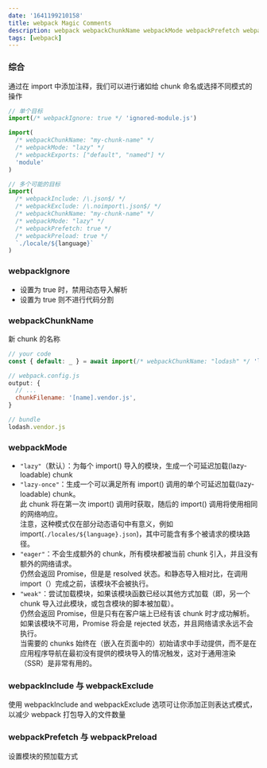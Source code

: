 ```yaml
---
date: '1641199210158'
title: webpack Magic Comments
description: webpack webpackChunkName webpackMode webpackPrefetch webpackPreload 使用方法
tags: [webpack]
---
```


### 综合
通过在 import 中添加注释，我们可以进行诸如给 chunk 命名或选择不同模式的操作
```javascript
// 单个目标
import(/* webpackIgnore: true */ 'ignored-module.js')

import(
  /* webpackChunkName: "my-chunk-name" */
  /* webpackMode: "lazy" */
  /* webpackExports: ["default", "named"] */
  'module'
)

// 多个可能的目标
import(
  /* webpackInclude: /\.json$/ */
  /* webpackExclude: /\.noimport\.json$/ */
  /* webpackChunkName: "my-chunk-name" */
  /* webpackMode: "lazy" */
  /* webpackPrefetch: true */
  /* webpackPreload: true */
  `./locale/${language}`
)
```

### webpackIgnore
 - 设置为 true 时，禁用动态导入解析
 - 设置为 true 则不进行代码分割

### webpackChunkName
新 chunk 的名称
```javascript
// your code
const { default: _ } = await import(/* webpackChunkName: "lodash" */ 'lodash')

// webpack.config.js
output: {
  // ...
  chunkFilename: '[name].vendor.js',
}

// bundle
lodash.vendor.js
```

### webpackMode
 - `"lazy"`（默认）：为每个 import() 导入的模块，生成一个可延迟加载(lazy-loadable) chunk
 - `"lazy-once"`：生成一个可以满足所有 import() 调用的单个可延迟加载(lazy-loadable) chunk。  
此 chunk 将在第一次 import() 调用时获取，随后的 import() 调用将使用相同的网络响应。  
注意，这种模式仅在部分动态语句中有意义，例如 import(`./locales/${language}.json`)，其中可能含有多个被请求的模块路径。
 - `"eager"`：不会生成额外的 chunk，所有模块都被当前 chunk 引入，并且没有额外的网络请求。  
仍然会返回 Promise，但是是 resolved 状态。和静态导入相对比，在调用 import（）完成之前，该模块不会被执行。
 - `"weak"`：尝试加载模块，如果该模块函数已经以其他方式加载（即，另一个 chunk 导入过此模块，或包含模块的脚本被加载）。  
仍然会返回 Promise，但是只有在客户端上已经有该 chunk 时才成功解析。  
如果该模块不可用，Promise 将会是 rejected 状态，并且网络请求永远不会执行。  
当需要的 chunks 始终在（嵌入在页面中的）初始请求中手动提供，而不是在应用程序导航在最初没有提供的模块导入的情况触发，这对于通用渲染（SSR）是非常有用的。

### webpackInclude 与 webpackExclude
使用 webpackInclude and webpackExclude 选项可让你添加正则表达式模式，以减少 webpack 打包导入的文件数量

### webpackPrefetch 与 webpackPreload
设置模块的预加载方式

